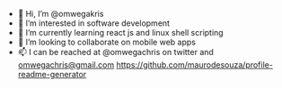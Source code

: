 - 👋 Hi, I’m @omwegakris
- 👀 I’m interested in software development
- 🌱 I’m currently learning react js and linux shell scripting
- 💞️ I’m looking to collaborate on mobile web apps
- 📫 I can be reached at @omwegachris on twitter and omwegachris@gmail.com
https://github.com/maurodesouza/profile-readme-generator
<!---
omwegakris/omwegakris is a ✨ special ✨ repository because its `README.md` (this file) appears on your GitHub profile.
You can click the Preview link to take a look at your changes.
--->

